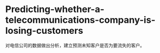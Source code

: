 # Predicting-whether-a-telecommunications-company-is-losing-customers
对电信公司的数据做出分析，建立预测未知客户是否为要流失的客户。
